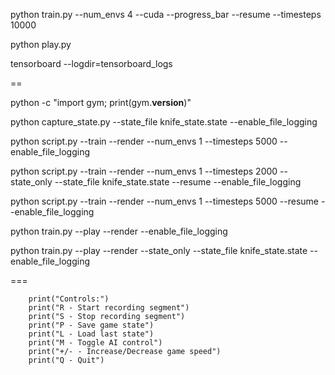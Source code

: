 python train.py --num_envs 4 --cuda --progress_bar --resume --timesteps 10000





python play.py



tensorboard --logdir=tensorboard_logs





==



python -c "import gym; print(gym.__version__)"




python capture_state.py --state_file knife_state.state --enable_file_logging











python script.py --train --render --num_envs 1 --timesteps 5000 --enable_file_logging




python script.py --train --render --num_envs 1 --timesteps 2000 --state_only --state_file knife_state.state --resume --enable_file_logging


python script.py --train --render --num_envs 1 --timesteps 5000 --resume --enable_file_logging


python train.py --play --render --enable_file_logging


python train.py --play --render --state_only --state_file knife_state.state --enable_file_logging



===



        print("Controls:")
        print("R - Start recording segment")
        print("S - Stop recording segment")
        print("P - Save game state")
        print("L - Load last state")
        print("M - Toggle AI control")
        print("+/- - Increase/Decrease game speed")
        print("Q - Quit")
